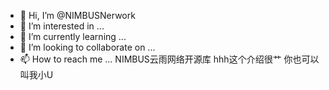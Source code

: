 - 👋 Hi, I’m @NIMBUSNerwork
- 👀 I’m interested in ...
- 🌱 I’m currently learning ...
- 💞️ I’m looking to collaborate on ...
- 📫 How to reach me ...
NIMBUS云雨网络开源库
hhh这个介绍很艹
你也可以叫我小U


<!---
NIMBUSNerwork/NIMBUSNerwork is a ✨ special ✨ repository because its `README.md` (this file) appears on your GitHub profile.
You can click the Preview link to take a look at your changes.
--->
